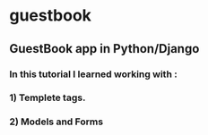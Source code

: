 # guestbook
## GuestBook app in Python/Django
### In this tutorial I learned working with : 
### 1) Templete tags.
### 2) Models and Forms

